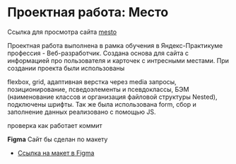 # Проектная работа: Место
Ссылка для просмотра сайта [mesto](https://sigyre.github.io/mesto/)

Проектная работа выполнена в рамка обучения в Яндекс-Практикуме профессия - Веб-разработчик. 
Создана основа для сайта с информацией про пользователя и карточек с интресными местами. При создании проекта были использованы

flexbox, grid, адаптивная верстка через media запросы, позиционирование, псведоэлементы и псевдоклассы, БЭМ (наименование классов и организация файловой структуры Nested), подключены шрифты. Так же была использована form, сбор и заполнение данных реализовано с помощью JS.

проверка как работает коммит


**Figma**
Сайт бы сделан по макету
* [Ссылка на макет в Figma](https://www.figma.com/file/2cn9N9jSkmxD84oJik7xL7/JavaScript.-Sprint-4?node-id=0%3A1)

